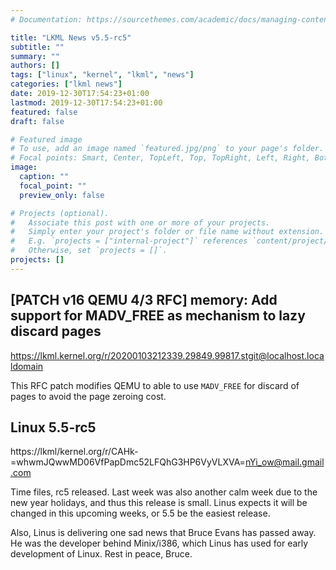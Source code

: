 ```yaml
---
# Documentation: https://sourcethemes.com/academic/docs/managing-content/

title: "LKML News v5.5-rc5"
subtitle: ""
summary: ""
authors: []
tags: ["linux", "kernel", "lkml", "news"]
categories: ["lkml news"]
date: 2019-12-30T17:54:23+01:00
lastmod: 2019-12-30T17:54:23+01:00
featured: false
draft: false

# Featured image
# To use, add an image named `featured.jpg/png` to your page's folder.
# Focal points: Smart, Center, TopLeft, Top, TopRight, Left, Right, BottomLeft, Bottom, BottomRight.
image:
  caption: ""
  focal_point: ""
  preview_only: false

# Projects (optional).
#   Associate this post with one or more of your projects.
#   Simply enter your project's folder or file name without extension.
#   E.g. `projects = ["internal-project"]` references `content/project/deep-learning/index.md`.
#   Otherwise, set `projects = []`.
projects: []
---
```


[PATCH v16 QEMU 4/3 RFC] memory: Add support for MADV_FREE as mechanism to lazy discard pages
---------------------------------------------------------------------------------------------

https://lkml.kernel.org/r/20200103212339.29849.99817.stgit@localhost.localdomain

This RFC patch modifies QEMU to able to use `MADV_FREE` for discard of pages to
avoid the page zeroing cost.


Linux 5.5-rc5
-------------

https://lkml/kernel.org/r/CAHk-=whwmJQwwMD06VfPapDmc52LFQhG3HP6VyVLXVA=nYi_ow@mail.gmail.com

Time files, rc5 released.  Last week was also another calm week due to the new
year holidays, and thus this release is small.  Linus expects it will be
changed in this upcoming weeks, or 5.5 be the easiest release.

Also, Linus is delivering one sad news that Bruce Evans has passed away.  He
was the developer behind Minix/i386, which Linus has used for early development
of Linux.  Rest in peace, Bruce.
